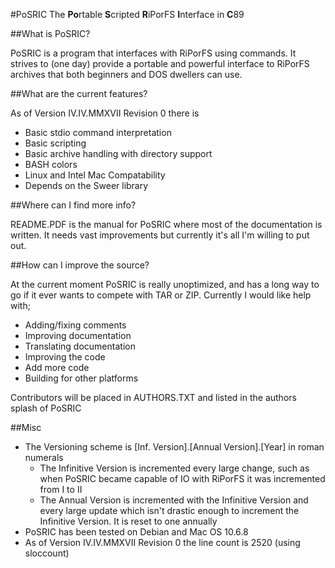#PoSRIC
The **Po**rtable **S**cripted **R**iPorFS **I**nterface in **C**89

##What is PoSRIC?

PoSRIC is a program that interfaces with RiPorFS using commands. It strives to
(one day) provide a portable and powerful interface to RiPorFS archives that
both beginners and DOS dwellers can use.

##What are the current features?

As of Version IV.IV.MMXVII Revision 0 there is

 * Basic stdio command interpretation
 * Basic scripting
 * Basic archive handling with directory support
 * BASH colors
 * Linux and Intel Mac Compatability
 * Depends on the Sweer library

##Where can I find more info?

README.PDF is the manual for PoSRIC where most of the documentation is written.
It needs vast improvements but currently it's all I'm willing to put out.

##How can I improve the source?

At the current moment PoSRIC is really unoptimized, and has a long way to go if
it ever wants to compete with TAR or ZIP. Currently I would like help with;

 * Adding/fixing comments
 * Improving documentation
 * Translating documentation
 * Improving the code
 * Add more code
 * Building for other platforms

Contributors will be placed in AUTHORS.TXT and listed in the authors splash of
PoSRIC

##Misc

 * The Versioning scheme is [Inf. Version].[Annual Version].[Year] in roman
   numerals
     * The Infinitive Version is incremented every large change, such as when
     PoSRIC became capable of IO with RiPorFS it was incremented from I to II
     * The Annual Version is incremented with the Infinitive Version and every
       large update which isn't drastic enough to increment the Infinitive
       Version. It is reset to one annually
 * PoSRIC has been tested on Debian and Mac OS 10.6.8
 * As of Version IV.IV.MMXVII Revision 0 the line count is 2520 (using
   sloccount)


